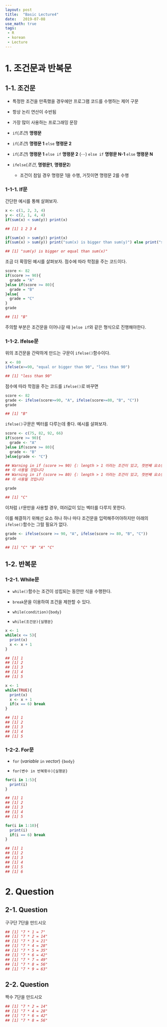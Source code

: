 ```yaml
---
layout: post
title:  "Basic Lecture4"
date:   2019-07-08
use_math: true
tags:
 - R
 - korean
 - Lecture
---
```


# 1. 조건문과 반복문

## 1-1. 조건문

- 특정한 조건을 만족했을 경우에만 프로그램 코드를 수행하는 제어 구문

- 항상 논리 연산이 수반됨

- 가장 많이 사용하는 프로그래밍 문장

- `if`(*조건*) **명령문**

- `if`(*조건*) **명령문 1** `else` **명령문 2**

- `if`(*조건*) **명령문 1** `else if` **명령문 2** ($\cdots$) `else if` **명령문 N-1** `else` **명령문 N**

- `ifelse`(*조건*, **명령문1**, **명령문2**)

    + 조건이 참일 경우 명령문 1을 수행, 거짓이면 명령문 2를 수행

### 1-1-1. If문

간단한 예시를 통해 살펴보자.
```r
x <- c(1, 2, 3, 4)
y <- c(2, 1, 4, 4)
if(sum(x) < sum(y)) print(x)
```
```r
## [1] 1 2 3 4
```
```r
if(sum(x) > sum(y)) print(x)
if(sum(x) > sum(y)) print("sum(x) is bigger than sum(y)") else print("sum(y) is bigger or equal than sum(x)")
```
```r
## [1] "sum(y) is bigger or equal than sum(x)"
```

조금 더 확장된 예시를 살펴보자. 점수에 따라 학점을 주는 코드이다.
```r
score <- 82
if(score >= 90){
  grade = "A"
}else if(score >= 80){
  grade = "B"
}else{
  grade = "C"
}
grade
```
```r
## [1] "B"
```

주의할 부분은 조건문을 이어나갈 때 `}else if`와 같은 형식으로 진행해야한다.

### 1-1-2. Ifelse문

위의 조건문을 간략하게 만드는 구문이 `ifelse()`함수이다.
```r
x <- 80
ifelse(x>=90, "equal or bigger than 90", "less than 90")
```
```r
## [1] "less than 90"
```

점수에 따라 학점을 주는 코드를 `ifelse()`로 바꾸면
```r
score <- 82
grade <- ifelse(score>=90, "A", ifelse(score>=80, "B", "C"))
grade
```
```r
## [1] "B"
```

`ifelse()`구문은 벡터를 다루는데 좋다. 예시를 살펴보자.
```r
score <- c(75, 82, 92, 66)
if(score >= 90){
  grade <- "A"
}else if(score >= 80){
  grade <- "B"
}else{grade <- "C"}
```
```r
## Warning in if (score >= 90) {: length > 1 이라는 조건이 있고, 첫번째 요소만
## 이 사용될 것입니다
## Warning in if (score >= 80) {: length > 1 이라는 조건이 있고, 첫번째 요소만
## 이 사용될 것입니다
```
```r
grade
```
```r
## [1] "C"
```

이처럼 `if`문만을 사용할 경우, 여러값이 있는 벡터를 다루지 못한다. 

이를 해결하기 위해선 요소 하나 하나 마다 조건문을 입력해주어야하지만 아래의 `ifelse()`함수는 그럴 필요가 없다.
```r
grade <- ifelse(score >= 90, "A", ifelse(score >= 80, "B", "C"))
grade
```
```r
## [1] "C" "B" "A" "C"
```

## 1-2. 반복문

### 1-2-1. While문

- `while()`함수는 조건이 성립되는 동안만 식을 수행한다.

- `break`문을 이용하여 조건을 제한할 수 있다.

- `while(condition){body}`

- `while(조건문){실행문}`

```r
x <- 1
while(x <= 5){
  print(x)
  x <- x + 1
}
```
```r
## [1] 1
## [1] 2
## [1] 3
## [1] 4
## [1] 5
```

```r
x <- 1
while(TRUE){
  print(x)
  x <- x + 1
  if(x == 6) break
}
```
```r
## [1] 1
## [1] 2
## [1] 3
## [1] 4
## [1] 5
```

### 1-2-2. For문

- `for` (*variable* `in` *vector*) `{body}`

- `for(변수 in 반복횟수){실행문}`

```r
for(i in 1:5){
  print(i)
}
```
```r
## [1] 1
## [1] 2
## [1] 3
## [1] 4
## [1] 5
```

```r
for(i in 1:10){
  print(i)
  if(i == 6) break
}
```
```r
## [1] 1
## [1] 2
## [1] 3
## [1] 4
## [1] 5
## [1] 6
```

# 2. Question

## 2-1. Question

구구단 7단을 만드시오
```r
## [1] "7 * 1 = 7"
## [1] "7 * 2 = 14"
## [1] "7 * 3 = 21"
## [1] "7 * 4 = 28"
## [1] "7 * 5 = 35"
## [1] "7 * 6 = 42"
## [1] "7 * 7 = 49"
## [1] "7 * 8 = 56"
## [1] "7 * 9 = 63"
```

## 2-2. Question

짝수 7단을 만드시오
```r
## [1] "7 * 2 = 14"
## [1] "7 * 4 = 28"
## [1] "7 * 6 = 42"
## [1] "7 * 8 = 56"
```

